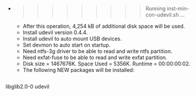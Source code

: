 * >>>>>>>>> Running inst-min-con-udevil.sh ...
  * After this operation, 4,254 kB of additional disk space will be used.
  * Install udevil version 0.4.4.
  * Install udevil to auto mount USB devices.
  * Set devmon to auto start on startup.
  * Need ntfs-3g driver to be able to read and write ntfs partition.
  * Need exfat-fuse to be able to read and write exfat partition.
  * Disk size = 1467676K. Space Used = 5356K. Runtime = 00:00:00:02.
  * The following NEW packages will be installed:
  ```bash
libglib2.0-0 udevil
  ```
